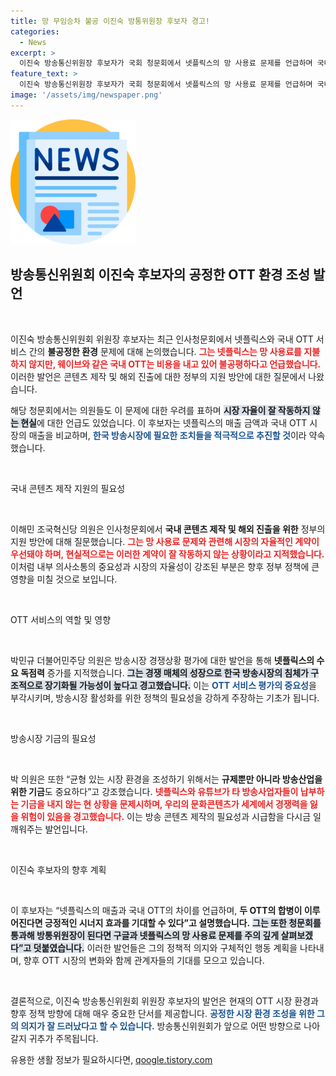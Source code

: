 ```yaml
---
title: 망 무임승차 불공 이진숙 방통위원장 후보자 경고!
categories:
  - News
excerpt: >
  이진숙 방송통신위원장 후보자가 국회 청문회에서 넷플릭스의 망 사용료 문제를 언급하며 국내 OTT의 불공정성을 지적했다. 그는 방송 시장의 공정성을 위해 기금 필요성을 강조하며, 방통위원장 직에 임명되면 이 문제 해결에 앞장서겠다고 밝혔다.
feature_text: >
  이진숙 방송통신위원장 후보자가 국회 청문회에서 넷플릭스의 망 사용료 문제를 언급하며 국내 OTT의 불공정성을 지적했다. 그는 방송 시장의 공정성을 위해 기금 필요성을 강조하며, 방통위원장 직에 임명되면 이 문제 해결에 앞장서겠다고 밝혔다.
image: '/assets/img/newspaper.png'
---
```


<p><img src="/assets/img/newspaper.png" alt="kimp 속보" /></p>

<h2 data-ke-size="size26">방송통신위원회 이진숙 후보자의 공정한 OTT 환경 조성 발언</h2>

<p data-ke-size="size16">&nbsp;</p>

<p>이진숙 방송통신위원회 위원장 후보자는 최근 인사청문회에서 넷플릭스와 국내 OTT 서비스 간의 <b>불공정한 환경</b> 문제에 대해 논의했습니다. <b><span style="color: #ee2323;">그는 넷플릭스는 망 사용료를 지불하지 않지만, 웨이브와 같은 국내 OTT는 비용을 내고 있어 불공평하다고 언급했습니다.</span></b> 이러한 발언은 콘텐츠 제작 및 해외 진출에 대한 정부의 지원 방안에 대한 질문에서 나왔습니다. </p>

<p>해당 청문회에서는 의원들도 이 문제에 대한 우려를 표하며 <b><span style="background-color: #21538527;">시장 자율이 잘 작동하지 않는 현실</span></b>에 대한 언급도 있었습니다. 이 후보자는 넷플릭스의 매출 금액과 국내 OTT 시장의 매출을 비교하며, <b><span style="color: #1a5490;">한국 방송시장에 필요한 조치들을 적극적으로 추진할 것</span></b>이라 약속했습니다.</p>

<p data-ke-size="size16">&nbsp;</p>

<p>국내 콘텐츠 제작 지원의 필요성</p>

<p data-ke-size="size16">&nbsp;</p>

<p>이해민 조국혁신당 의원은 인사청문회에서 <b>국내 콘텐츠 제작 및 해외 진출을 위한</b> 정부의 지원 방안에 대해 질문했습니다. <b><span style="color: #ee2323;">그는 망 사용료 문제와 관련해 시장의 자율적인 계약이 우선돼야 하며, 현실적으로는 이러한 계약이 잘 작동하지 않는 상황이라고 지적했습니다.</span></b> 이처럼 내부 의사소통의 중요성과 시장의 자율성이 강조된 부분은 향후 정부 정책에 큰 영향을 미칠 것으로 보입니다.</p>

<p data-ke-size="size16">&nbsp;</p>

<p>OTT 서비스의 역할 및 영향</p>

<p data-ke-size="size16">&nbsp;</p>

<p>박민규 더불어민주당 의원은 방송시장 경쟁상황 평가에 대한 발언을 통해 <b>넷플릭스의 수요 독점력</b> 증가를 지적했습니다. <b><span style="background-color: #21538527;">그는 경쟁 매체의 성장으로 한국 방송시장의 침체가 구조적으로 장기화될 가능성이 높다고 경고했습니다.</span></b> 이는 <b><span style="color: #1a5490;">OTT 서비스 평가의 중요성</span></b>을 부각시키며, 방송시장 활성화를 위한 정책의 필요성을 강하게 주장하는 기초가 됩니다.</p>

<p data-ke-size="size16">&nbsp;</p>

<p>방송시장 기금의 필요성</p>

<p data-ke-size="size16">&nbsp;</p>

<p>박 의원은 또한 “균형 있는 시장 환경을 조성하기 위해서는 <b>규제뿐만 아니라 방송산업을 위한 기금</b>도 중요하다”고 강조했습니다. <b><span style="color: #ee2323;">넷플릭스와 유튜브가 타 방송사업자들이 납부하는 기금을 내지 않는 현 상황을 문제시하며, 우리의 문화콘텐츠가 세계에서 경쟁력을 잃을 위험이 있음을 경고했습니다.</span></b> 이는 방송 콘텐츠 제작의 필요성과 시급함을 다시금 일깨워주는 발언입니다.</p>

<p data-ke-size="size16">&nbsp;</p>

<p>이진숙 후보자의 향후 계획</p>

<p data-ke-size="size16">&nbsp;</p>

<p>이 후보자는 “넷플릭스의 매출과 국내 OTT의 차이를 언급하며, <b>두 OTT의 합병이 이루어진다면 긍정적인 시너지 효과를 기대할 수 있다”고 설명했습니다.</b> <b><span style="background-color: #21538527;">그는 또한 청문회를 통과해 방통위원장이 된다면 구글과 넷플릭스의 망 사용료 문제를 주의 깊게 살펴보겠다”고 덧붙였습니다.</span></b> 이러한 발언들은 그의 정책적 의지와 구체적인 행동 계획을 나타내며, 향후 OTT 시장의 변화와 함께 관계자들의 기대를 모으고 있습니다.</p>

<p data-ke-size="size16">&nbsp;</p>

<p>결론적으로, 이진숙 방송통신위원회 위원장 후보자의 발언은 현재의 OTT 시장 환경과 향후 정책 방향에 대해 매우 중요한 단서를 제공합니다. <b><span style="color: #1a5490;">공정한 시장 환경 조성을 위한 그의 의지가 잘 드러났다고 할 수 있습니다.</span></b> 방송통신위원회가 앞으로 어떤 방향으로 나아갈지 귀추가 주목됩니다.</p>
유용한 생활 정보가 필요하시다면, <a href="https://qoogle.tistory.com" rel="dofollow">qoogle.tistory.com</a>


